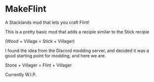 # MakeFlint
A Stacklands mod that lets you craft Flint!

This is a pretty basic mod that adds a recipie similar to the Stick recipie 

(Wood + Village = Stick + Villager)

I found the idea from the Discord modding server, and decided it was a good starting point for modding, and here we are.

Stone + Villager = Flint + Villager

Currently W.I.P.
